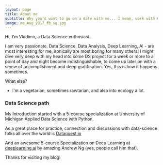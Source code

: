 ```yaml
---
layout: page
title: About me
subtitle: Why you'd want to go on a date with me... I mean, work with me
image: me_Aug_2017_fb_sq.jpg
---
```


Hi, I'm Vladimir, a Data Science enthusiast.

I am very passionate. Data Science, Data Analysis, Deep Learning, AI - are most interesting for me, ironically are most boring for many others! I might dive very deep with my head into some DS project for a week or more to a point of day and night become indistinguishable, to come up later on with a sense of accomplishment and deep gratification. Yes, this is how it happens sometimes.

What else?
- I'm a vegetarian, sometimes rawtarian, and also into ecology a lot.

### Data Science path
My Introduction started with a 5-course specialization at University of Michigan Applied Data Science with Python.

As a great place for practice, connection and discussions with data-science folks all over the world is [Dataquest.io](https://www.dataquest.io)

And an awesome 5-course Specialization on Deep Learning at [deeplearning.ai](http://deeplearning.ai) by amazing Andrew Ng (yes, people call him that).

Thanks for visiting my blog!
